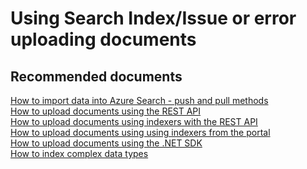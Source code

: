<properties
	pageTitle="Using Search Index/Issue or error uploading documents"
	description="Using Search Index/Issue or error uploading documents"
	service="microsoft.search"
	resource="searchservices"
	authors="bernitorres"
	selfHelpType="generic"
	supportTopicIds="32335648"
	resourceTags=""
	productPesIds="15568"
	cloudEnvironments="public"
	articleId="07fdc3ea-3445-495a-8ae6-f33ff93a3f37"
/>

# Using Search Index/Issue or error uploading documents
 
## **Recommended documents**
[How to import data into Azure Search - push and pull methods](https://azure.microsoft.com/documentation/articles/search-what-is-data-import/) <br>
[How to upload documents using the REST API](https://msdn.microsoft.com/library/azure/dn798930.aspx) <br>
[How to upload documents using indexers with the REST API](https://msdn.microsoft.com/library/azure/dn946891.aspx) <br>
[How to upload documents using using indexers from the portal](https://azure.microsoft.com/documentation/articles/search-import-data-portal/) <br>
[How to upload documents using the .NET SDK](https://azure.microsoft.com/documentation/articles/search-howto-dotnet-sdk/#core-scenarios) <br>
[How to index complex data types](https://azure.microsoft.com/documentation/articles/search-howto-complex-data-types/)
